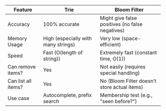 | Feature            | Trie                                | Bloom Filter                              |
|--------------------|-------------------------------------|-------------------------------------------|
| Accuracy           | 100% accurate                       | Might give false positives (no false negatives) |
| Memory Usage       | High (especially with many strings) | Very low (space-efficient)             |
| Speed              | Fast (O(length of string))          | Extremely fast (constant time, O(1))    |
| Can remove items?  | Yes                                 | Not easily (requires special handling)   |
| Can list all items?| Yes                                 | No (Bloom Filter doesn’t store actual items) |
| Use case           | Autocomplete, prefix search         | Membership test (e.g., "seen before?") |
